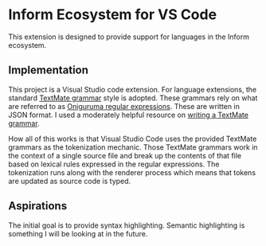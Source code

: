 # Inform Ecosystem for VS Code

This extension is designed to provide support for languages in the Inform ecosystem.

## Implementation

This project is a Visual Studio code extension. For language extensions, the standard [TextMate grammar](https://macromates.com/manual/en/language_grammars) style is adopted. These grammars rely on what are referred to as [Oniguruma regular expressions](https://macromates.com/manual/en/regular_expressions). These are written in JSON format. I used a moderately helpful resource on [writing a TextMate grammar](https://www.apeth.com/nonblog/stories/textmatebundle.html).

How all of this works is that Visual Studio Code uses the provided TextMate grammars as the tokenization mechanic. Those TextMate grammars work in the context of a single source file and break up the contents of that file based on lexical rules expressed in the regular expressions. The tokenization runs along with the renderer process which means that tokens are updated as source code is typed.

## Aspirations

The initial goal is to provide syntax highlighting. Semantic highlighting is something I will be looking at in the future.
